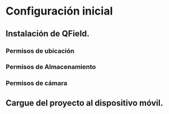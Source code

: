 # Configuración inicial

## Instalación de QField.

### Permisos de ubicación

### Permisos de Almacenamiento 

### Permisos de cámara

## Cargue del proyecto al dispositivo móvil.
